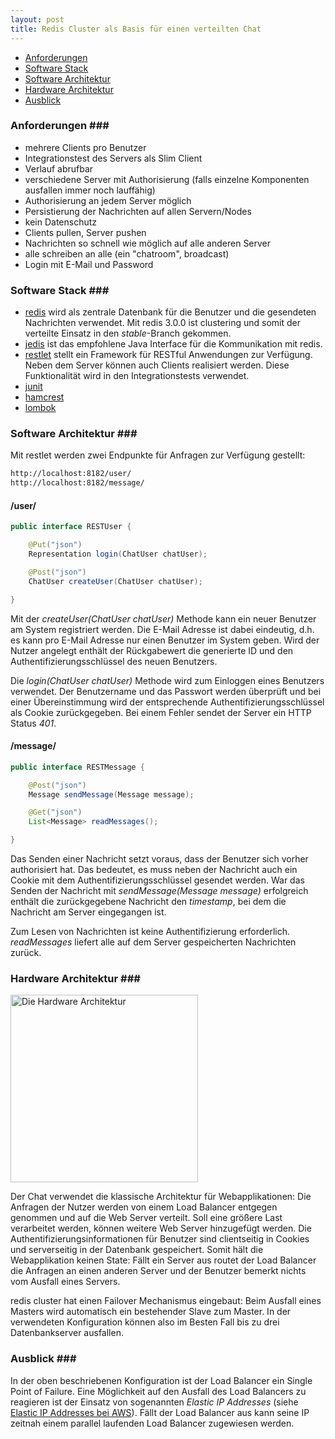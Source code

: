 ```yaml
---
layout: post
title: Redis Cluster als Basis für einen verteilten Chat
---
```


- [Anforderungen](#anforderungen)
- [Software Stack](#stack)
- [Software Architektur](#softwarearchitektur)
- [Hardware Architektur](#hardwareachitektur)
- [Ausblick](#ausblick)

### Anforderungen <a id="anforderungen" />###

- mehrere Clients pro Benutzer
- Integrationstest des Servers als Slim Client
- Verlauf abrufbar
- verschiedene Server mit Authorisierung (falls einzelne Komponenten ausfallen immer noch lauffähig)
- Authorisierung an jedem Server möglich
- Persistierung der Nachrichten auf allen Servern/Nodes
- kein Datenschutz
- Clients pullen, Server pushen
- Nachrichten so schnell wie möglich auf alle anderen Server
- alle schreiben an alle (ein "chatroom", broadcast)
- Login mit E-Mail und Password

### Software Stack <a id="stack" />###

- [redis](http://redis.io/) wird als zentrale Datenbank für die Benutzer und die gesendeten Nachrichten verwendet. Mit redis 3.0.0 ist clustering und somit der verteilte Einsatz in den _stable_-Branch gekommen.
- [jedis](https://github.com/xetorthio/jedis) ist das empfohlene Java Interface für die Kommunikation mit redis.
- [restlet](http://restlet.com/) stellt ein Framework für RESTful Anwendungen zur Verfügung. Neben dem Server können auch Clients realisiert werden. Diese Funktionalität wird in den Integrationstests verwendet.
- [junit](http://junit.org) 
- [hamcrest](http://hamcrest.org/JavaHamcrest/)
- [lombok](http://projectlombok.org/)

### Software Architektur <a id="softwarearchitektur" />###

Mit restlet werden zwei Endpunkte für Anfragen zur Verfügung gestellt:

~~~bash
http://localhost:8182/user/
http://localhost:8182/message/
~~~

#### /user/ ####

~~~java
public interface RESTUser {

	@Put("json")
	Representation login(ChatUser chatUser);

	@Post("json")
	ChatUser createUser(ChatUser chatUser);

}
~~~

Mit der _createUser(ChatUser chatUser)_ Methode kann ein neuer Benutzer am System registriert werden. Die E-Mail Adresse ist dabei eindeutig, d.h. es kann pro E-Mail Adresse nur einen Benutzer im System geben. Wird der Nutzer angelegt enthält der Rückgabewert die generierte ID und den Authentifizierungsschlüssel des neuen Benutzers.

Die _login(ChatUser chatUser)_ Methode wird zum Einloggen eines Benutzers verwendet. Der Benutzername und das Passwort werden überprüft und bei einer Übereinstimmung wird der entsprechende Authentifizierungsschlüssel als Cookie zurückgegeben. Bei einem Fehler sendet der Server ein HTTP Status _401_.

#### /message/ ####

~~~java
public interface RESTMessage {

	@Post("json")
	Message sendMessage(Message message);

	@Get("json")
	List<Message> readMessages();

}
~~~

Das Senden einer Nachricht setzt voraus, dass der Benutzer sich vorher authorisiert hat. Das bedeutet, es muss neben der Nachricht auch ein Cookie mit dem Authentifizierungsschlüssel gesendet werden. War das Senden der Nachricht mit _sendMessage(Message message)_ erfolgreich enthält die zurückgegebene Nachricht den _timestamp_, bei dem die Nachricht am Server eingegangen ist.

Zum Lesen von Nachrichten ist keine Authentifizierung erforderlich. _readMessages_ liefert alle auf dem Server gespeicherten Nachrichten zurück.

### Hardware Architektur <a id="hardwarearchitektur" />###
<img src="{{ site.url }}/assets/chat_architecture.png" alt="Die Hardware Architektur" style="width: 300px;"/>

Der Chat verwendet die klassische Architektur für Webapplikationen: Die Anfragen der Nutzer werden von einem Load Balancer entgegen genommen und auf die Web Server verteilt. Soll eine größere Last verarbeitet werden, können weitere Web Server hinzugefügt werden. Die Authentifizierungsinformationen für Benutzer sind clientseitig in Cookies und serverseitig in der Datenbank gespeichert. Somit hält die Webapplikation keinen State: Fällt ein Server aus routet der Load Balancer die Anfragen an einen anderen Server und der Benutzer bemerkt nichts vom Ausfall eines Servers.

redis cluster hat einen Failover Mechanismus eingebaut: Beim Ausfall eines Masters wird automatisch ein bestehender Slave zum Master. In der verwendeten Konfiguration können also im Besten Fall bis zu drei Datenbankserver ausfallen.

### Ausblick <a id="ausblick" />###

In der oben beschriebenen Konfiguration ist der Load Balancer ein Single Point of Failure. Eine Möglichkeit auf den Ausfall des Load Balancers zu reagieren ist der Einsatz von sogenannten _Elastic IP Addresses_ (siehe [Elastic IP Addresses bei AWS](http://docs.aws.amazon.com/AWSEC2/latest/UserGuide/elastic-ip-addresses-eip.html)). Fällt der Load Balancer aus kann seine IP zeitnah einem parallel laufenden Load Balancer zugewiesen werden.
